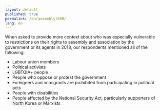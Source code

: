 ```yaml
---
layout: default
published: true
permalink: /en/assembly/KOR/
lang: en
---
```


When asked to provide more context about who was especially vulnerable to restrictions on their rights to assembly and association by the government or its agents in 2018, our respondents mentioned all of the following:
-	Labour union members
-	Political activists
-	LGBTQIA+ people
-	People who oppose or protest the government
-	Foreigners and immigrants are prohibited from participating in political acts 
-	People with disabilities 
-	People affected by the National Security Act, particularly supporters of North Korea or Marxists


